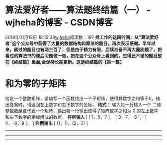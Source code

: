 # 算法爱好者——算法题终结篇（一） - wjheha的博客 - CSDN博客
2018年01月12日 18:15:38[wjheha](https://me.csdn.net/wjheha)阅读数：197
**找工作的这段时间，从”算法爱好者”这个公众号中获得了大量的数据结构和算法的题目，再次表示感谢。半年过来，刷过的题目也有两三百了，但是由于精力有限，后续准备不再大量刷题了，把看过的算法书的课后习题做一做，把在这个公众号上看到的，觉得还不错的题目放在【终结篇】里面,会保持长期更新。这是终结篇的【第一篇】**
# 和为零的子矩阵
给定一个整数矩阵，请编写一个函数找出一个子矩阵，使得其数字之和等于0。输出答案时，请返回左上数字和右下数字的坐标。
**格式**：
输入每一行输入一个 二维整数数组戴代表一个矩阵，输出每一行输出使得子矩阵数字之和为 0 的左上数字和右下数字的坐标组成的数组。
**样例输入**
[ 
  [ 1，5，7 ]， 
  [ 3，7，-8 ]， 
  [ 4，-8，9 ]， 
]
**样例输出**
[ (1，1)，(2，2) ]
*******************************************************************************************************************************************
*******************************************************************************************************************************************
*******************************************************************************************************************************************
